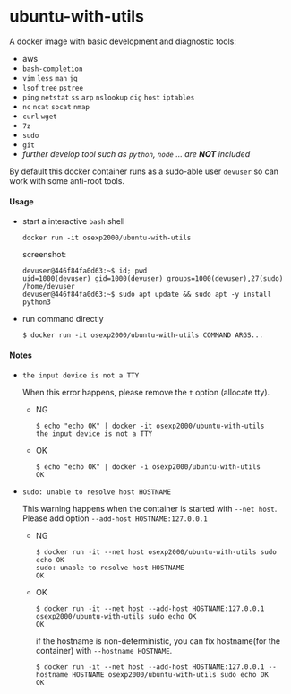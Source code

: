 # ubuntu-with-utils

A docker image with basic development and diagnostic tools:

- aws
- `bash-completion`
- `vim` `less` `man` `jq`
- `lsof` `tree` `pstree`
- `ping` `netstat` `ss` `arp` `nslookup` `dig` `host` `iptables`
- `nc` `ncat` `socat` `nmap`
- `curl` `wget`
- `7z`
- `sudo`
- `git`
- _further develop tool such as `python`, `node` ... are **NOT** included_

By default this docker container runs as a sudo-able user `devuser`
so can work with some anti-root tools.

#### Usage

- start a interactive `bash` shell

    ```
    docker run -it osexp2000/ubuntu-with-utils
    ```
    screenshot:
    ```    
    devuser@446f84fa0d63:~$ id; pwd
    uid=1000(devuser) gid=1000(devuser) groups=1000(devuser),27(sudo)
    /home/devuser
    devuser@446f84fa0d63:~$ sudo apt update && sudo apt -y install python3
    ```

- run command directly 

    ```
    $ docker run -it osexp2000/ubuntu-with-utils COMMAND ARGS...
    ```

#### Notes

- `the input device is not a TTY`

    When this error happens, please remove the `t` option (allocate tty).

    - NG
        ```
        $ echo "echo OK" | docker -it osexp2000/ubuntu-with-utils
        the input device is not a TTY
        ```
    - OK 
        ```
        $ echo "echo OK" | docker -i osexp2000/ubuntu-with-utils
        OK
        ``` 

- `sudo: unable to resolve host HOSTNAME`

    This warning happens when the container is started with `--net host`.
    Please add option `--add-host HOSTNAME:127.0.0.1`

    - NG
        ```
        $ docker run -it --net host osexp2000/ubuntu-with-utils sudo echo OK
        sudo: unable to resolve host HOSTNAME
        OK
        ```
    - OK 
        ```
        $ docker run -it --net host --add-host HOSTNAME:127.0.0.1 osexp2000/ubuntu-with-utils sudo echo OK
        OK
        ```
        if the hostname is non-deterministic, you can fix hostname(for the container) with `--hostname HOSTNAME`. 
        ```
        $ docker run -it --net host --add-host HOSTNAME:127.0.0.1 --hostname HOSTNAME osexp2000/ubuntu-with-utils sudo echo OK
        OK
        ``` 

